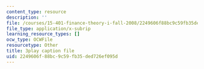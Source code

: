 ```yaml
---
content_type: resource
description: ''
file: /courses/15-401-finance-theory-i-fall-2008/2249606f88bc9c59fb35ded726ef095d_rMsu4v-UlkA.srt
file_type: application/x-subrip
learning_resource_types: []
ocw_type: OCWFile
resourcetype: Other
title: 3play caption file
uid: 2249606f-88bc-9c59-fb35-ded726ef095d
---
```

